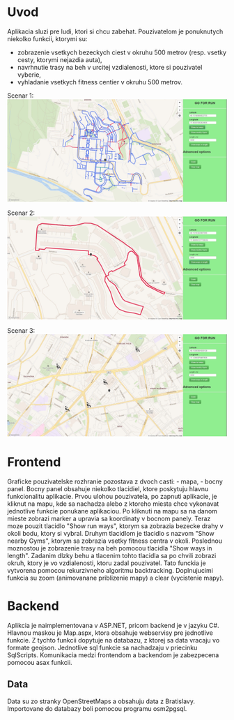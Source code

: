 # Uvod
Aplikacia sluzi pre ludi, ktori si chcu zabehat. Pouzivatelom je ponuknutych niekolko funkcii, ktorymi su:
- zobrazenie vsetkych bezeckych ciest v okruhu 500 metrov (resp. vsetky cesty, ktorymi nejazdia auta),
- navrhnutie trasy na beh v urcitej vzdialenosti, ktore si pouzivatel vyberie,
- vyhladanie vsetkych fitness centier v okruhu 500 metrov.

Scenar 1:
![Screenshot](Screen1.jpg)

Scenar 2:
![Screenshot](Screen2.jpg)

Scenar 3:
![Screenshot](Screen3.jpg)

# Frontend
Graficke pouzivatelske rozhranie pozostava z dvoch casti:
	- mapa,
	- bocny panel.
Bocny panel obsahuje niekolko tlacidiel, ktore poskytuju hlavnu funkcionalitu aplikacie. 
Prvou ulohou pouzivatela, po zapnuti aplikacie, je kliknut na mapu, kde sa nachadza alebo z ktoreho miesta chce vykonavat jednotlive funkcie ponukane aplikaciou. 
Po kliknuti na mapu sa na danom mieste zobrazi marker a upravia sa koordinaty v bocnom panely.
Teraz moze pouzit tlacidlo "Show run ways", ktorym sa zobrazia bezecke drahy v okoli bodu, ktory si vybral.
Druhym tlacidlom je tlacidlo s nazvom "Show nearby Gyms", ktorym sa zobrazia vsetky fitness centra v okoli.
Poslednou moznostou je zobrazenie trasy na beh pomocou tlacidla "Show ways in length".
Zadanim dlzky behu a tlacenim tohto tlacidla sa po chvili zobrazi okruh, ktory je vo vzdialenosti, ktoru zadal pouzivatel.
Tato funckia je vytvorena pomocou rekurzivneho algoritmu backtracking.
Doplnujucimi funkcia su zoom (animovanane priblizenie mapy) a clear (vycistenie mapy).

# Backend
Aplikcia je naimplementovana v ASP.NET, pricom backend je v jazyku C#. Hlavnou maskou je Map.aspx, ktora obsahuje webservisy pre jednotlive funkcie.
Z tychto funkcii dopytuje na databazu, z ktorej sa data vracaju vo formate geojson. Jednotlive sql funkcie sa nachadzaju v priecinku SqlScripts.
Komunikacia medzi frontendom a backendom je zabezpecena pomocou asax funkcii.

## Data
Data su zo stranky OpenStreetMaps a obsahuju data z Bratislavy. Importovane do databazy boli pomocou programu osm2pgsql.
